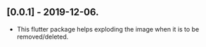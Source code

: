 ## [0.0.1] - 2019-12-06.

* This flutter package helps exploding the image when it is to be removed/deleted.
